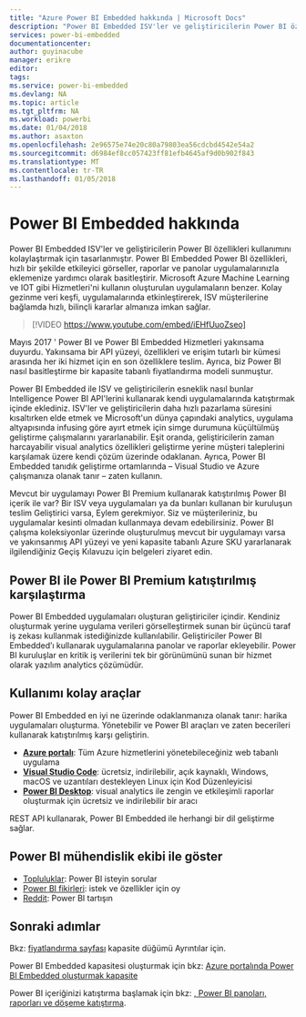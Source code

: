 ```yaml
---
title: "Azure Power BI Embedded hakkında | Microsoft Docs"
description: "Power BI Embedded ISV'ler ve geliştiricilerin Power BI özellikleri, bunları hızlı bir şekilde etkileyici görseller, raporlar ve panolar uygulamalarını ekleme yardımcı kullanımını kolaylaştırmak için tasarlanmıştır."
services: power-bi-embedded
documentationcenter: 
author: guyinacube
manager: erikre
editor: 
tags: 
ms.service: power-bi-embedded
ms.devlang: NA
ms.topic: article
ms.tgt_pltfrm: NA
ms.workload: powerbi
ms.date: 01/04/2018
ms.author: asaxton
ms.openlocfilehash: 2e96575e74e20c80a79803ea56cdcbd4542e54a2
ms.sourcegitcommit: d6984ef8cc057423ff81efb4645af9d0b902f843
ms.translationtype: MT
ms.contentlocale: tr-TR
ms.lasthandoff: 01/05/2018
---
```

# <a name="about-power-bi-embedded"></a>Power BI Embedded hakkında

Power BI Embedded ISV'ler ve geliştiricilerin Power BI özellikleri kullanımını kolaylaştırmak için tasarlanmıştır. Power BI Embedded Power BI özellikleri, hızlı bir şekilde etkileyici görseller, raporlar ve panolar uygulamalarınızla eklemenize yardımcı olarak basitleştirir. Microsoft Azure Machine Learning ve IOT gibi Hizmetleri'ni kullanın oluşturulan uygulamaların benzer. Kolay gezinme veri keşfi, uygulamalarında etkinleştirerek, ISV müşterilerine bağlamda hızlı, bilinçli kararlar almanıza imkan sağlar.

> [!VIDEO https://www.youtube.com/embed/iEHfUuoZseo]

Mayıs 2017 ' Power BI ve Power BI Embedded Hizmetleri yakınsama duyurdu. Yakınsama bir API yüzeyi, özellikleri ve erişim tutarlı bir kümesi arasında her iki hizmet için en son özelliklere teslim. Ayrıca, biz Power BI nasıl basitleştirme bir kapasite tabanlı fiyatlandırma modeli sunmuştur.

Power BI Embedded ile ISV ve geliştiricilerin esneklik nasıl bunlar Intelligence Power BI API'lerini kullanarak kendi uygulamalarında katıştırmak içinde eklediniz. ISV'ler ve geliştiricilerin daha hızlı pazarlama süresini kısaltırken elde etmek ve Microsoft'un dünya çapındaki analytics, uygulama altyapısında infusing göre ayırt etmek için simge durumuna küçültülmüş geliştirme çalışmalarını yararlanabilir. Eşit oranda, geliştiricilerin zaman harcayabilir visual analytics özellikleri geliştirme yerine müşteri taleplerini karşılamak üzere kendi çözüm üzerinde odaklanan. Ayrıca, Power BI Embedded tanıdık geliştirme ortamlarında – Visual Studio ve Azure çalışmanıza olanak tanır – zaten kullanın.

Mevcut bir uygulamayı Power BI Premium kullanarak katıştırılmış Power BI içerik ile var? Bir ISV veya uygulamaları ya da bunları kullanan bir kuruluşun teslim Geliştirici varsa, Eylem gerekmiyor. Siz ve müşterileriniz, bu uygulamalar kesinti olmadan kullanmaya devam edebilirsiniz. Power BI çalışma koleksiyonlar üzerinde oluşturulmuş mevcut bir uygulamayı varsa ve yakınsanmış API yüzeyi ve yeni kapasite tabanlı Azure SKU yararlanarak ilgilendiğiniz Geçiş Kılavuzu için belgeleri ziyaret edin.

## <a name="comparing-power-bi-embedded-with-power-bi-premium"></a>Power BI ile Power BI Premium katıştırılmış karşılaştırma

Power BI Embedded uygulamaları oluşturan geliştiriciler içindir. Kendiniz oluşturmak yerine uygulama verileri görselleştirmek sunan bir üçüncü taraf iş zekası kullanmak istediğinizde kullanılabilir. Geliştiriciler Power BI Embedded’ı kullanarak uygulamalarına panolar ve raporlar ekleyebilir. Power BI kuruluşlar en kritik iş verilerini tek bir görünümünü sunan bir hizmet olarak yazılım analytics çözümüdür.

## <a name="easy-to-use-tools"></a>Kullanımı kolay araçlar

Power BI Embedded en iyi ne üzerinde odaklanmanıza olanak tanır: harika uygulamaları oluşturma. Yönetebilir ve Power BI araçları ve zaten becerileri kullanarak katıştırılmış karşı geliştirin.

* [**Azure portalı**](https://portal.azure.com/): Tüm Azure hizmetlerini yönetebileceğiniz web tabanlı uygulama
* [**Visual Studio Code**](https://code.visualstudio.com/docs): ücretsiz, indirilebilir, açık kaynaklı, Windows, macOS ve uzantıları destekleyen Linux için Kod Düzenleyicisi
* [**Power BI Desktop**](https://powerbi.microsoft.com/desktop/): visual analytics ile zengin ve etkileşimli raporlar oluşturmak için ücretsiz ve indirilebilir bir aracı

REST API kullanarak, Power BI Embedded ile herhangi bir dil geliştirme sağlar.

## <a name="engage-with-the-power-bi-engineering-team"></a>Power BI mühendislik ekibi ile göster

* [Topluluklar](https://community.powerbi.com/): Power BI isteyin sorular
* [Power BI fikirleri](https://ideas.powerbi.com): istek ve özellikler için oy
* [Reddit](https://www.reddit.com/r/PowerBI/): Power BI tartışın

## <a name="next-steps"></a>Sonraki adımlar

Bkz: [fiyatlandırma sayfası](https://azure.microsoft.com/pricing/details/power-bi-embedded/) kapasite düğümü Ayrıntılar için.

Power BI Embedded kapasitesi oluşturmak için bkz: [Azure portalında Power BI Embedded oluşturmak kapasite](create-capacity.md)

Power BI içeriğinizi katıştırma başlamak için bkz: [, Power BI panoları, raporları ve döşeme katıştırma](https://powerbi.microsoft.com/documentation/powerbi-developer-embedding-content/).
